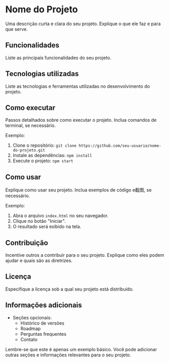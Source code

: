 # Nome do Projeto

Uma descrição curta e clara do seu projeto. Explique o que ele faz e para que serve.

## Funcionalidades

Liste as principais funcionalidades do seu projeto.

## Tecnologias utilizadas

Liste as tecnologias e ferramentas utilizadas no desenvolvimento do projeto.

## Como executar

Passos detalhados sobre como executar o projeto. Inclua comandos de terminal, se necessário.

Exemplo:

1. Clone o repositório: `git clone https://github.com/seu-usuario/nome-do-projeto.git`
2. Instale as dependências: `npm install`
3. Execute o projeto: `npm start`

## Como usar

Explique como usar seu projeto. Inclua exemplos de código e截图, se necessário.

Exemplo:

1. Abra o arquivo `index.html` no seu navegador.
2. Clique no botão "Iniciar".
3. O resultado será exibido na tela.

## Contribuição

Incentive outros a contribuir para o seu projeto. Explique como eles podem ajudar e quais são as diretrizes.

## Licença

Especifique a licença sob a qual seu projeto está distribuído.

## Informações adicionais

* Seções opcionais:
    * Histórico de versões
    * Roadmap
    * Perguntas frequentes
    * Contato

Lembre-se que este é apenas um exemplo básico. Você pode adicionar outras seções e informações relevantes para o seu projeto.